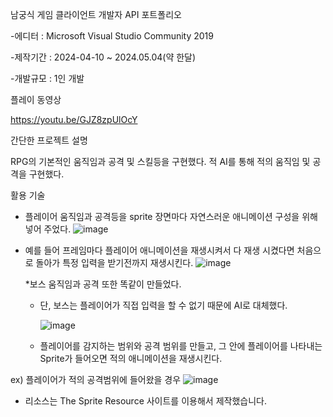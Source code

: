 남궁식 게임 클라이언트 개발자 API 포트폴리오

-에디터 : Microsoft Visual Studio Community 2019

-제작기간 : 2024-04-10 ~ 2024.05.04(약 한달)

-개발규모 : 1인 개발

플레이 동영상

https://youtu.be/GJZ8zpUlOcY

간단한 프로젝트 설명

RPG의 기본적인 움직임과 공격 및 스킬등을 구현했다.
적 AI를 통해 적의 움직임 및 공격을 구현했다.

활용 기술
- 플레이어 움직임과 공격등을 sprite 장면마다 자연스러운 애니메이션 구성을 위해 넣어 주었다.
![image](https://github.com/Namkungsik/Assassination-Of-Shogun/assets/83630680/02a93ba2-3a1c-44be-9bd0-1d282ec6abdd)

- 예를 들어 프레임마다 플레이어 애니메이션을 재생시켜서 다 재생 시켰다면 처음으로 돌아가 특정 입력을 받기전까지 재생시킨다.
  ![image](https://github.com/Namkungsik/Assassination-Of-Shogun/assets/83630680/f528fecb-33d8-414d-ae5d-40285c495f0d)

  *보스 움직임과 공격 또한 똑같이 만들었다.

  - 단, 보스는 플레이어가 직접 입력을 할 수 없기 때문에 AI로 대체했다.
 
    ![image](https://github.com/Namkungsik/Assassination-Of-Shogun/assets/83630680/2b2e9297-5ab2-463b-9b9f-ccdbbf528126)

  - 플레이어를 감지하는 범위와 공격 범위를 만들고, 그 안에 플레이어를 나타내는 Sprite가 들어오면 적의 애니메이션을 재생시킨다.

ex) 플레이어가 적의 공격범위에 들어왔을 경우 
![image](https://github.com/Namkungsik/Assassination-Of-Shogun/assets/83630680/f3c10186-d6c9-40b9-b718-fc86dc622af3)


* 리소스는 The Sprite Resource 사이트를 이용해서 제작했습니다.
